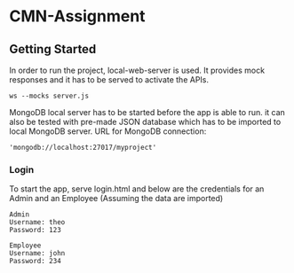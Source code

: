 # CMN-Assignment
## Getting Started

In order to run the project, local-web-server is used. It provides mock responses and it has to be served to activate the APIs. 

```
ws --mocks server.js
```
MongoDB local server has to be started before the app is able to run. it can also be tested with pre-made JSON database which has to be imported to local MongoDB server. 
URL for MongoDB connection:

```
'mongodb://localhost:27017/myproject'
```

### Login

To start the app, serve login.html and below are the credentials for an Admin and an Employee (Assuming the data are imported)

```
Admin
Username: theo
Password: 123

Employee
Username: john
Password: 234
```



